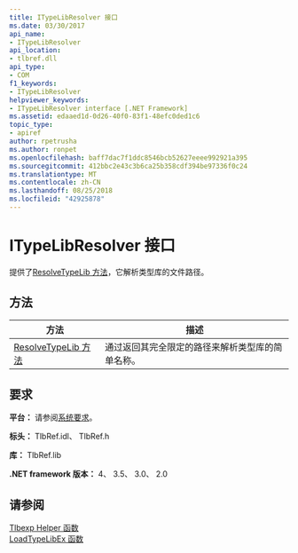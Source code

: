 ```yaml
---
title: ITypeLibResolver 接口
ms.date: 03/30/2017
api_name:
- ITypeLibResolver
api_location:
- tlbref.dll
api_type:
- COM
f1_keywords:
- ITypeLibResolver
helpviewer_keywords:
- ITypeLibResolver interface [.NET Framework]
ms.assetid: edaaed1d-0d26-40f0-83f1-48efc0ded1c6
topic_type:
- apiref
author: rpetrusha
ms.author: ronpet
ms.openlocfilehash: baff7dac7f1ddc8546bcb52627eeee992921a395
ms.sourcegitcommit: 412bbc2e43c3b6ca25b358cdf394be97336f0c24
ms.translationtype: MT
ms.contentlocale: zh-CN
ms.lasthandoff: 08/25/2018
ms.locfileid: "42925878"
---
```

# <a name="itypelibresolver-interface"></a>ITypeLibResolver 接口
提供了[ResolveTypeLib 方法](../../../../docs/framework/unmanaged-api/tlbexp/resolvetypelib-method.md)，它解析类型库的文件路径。  
  
## <a name="methods"></a>方法  
  
|方法|描述|  
|------------|-----------------|  
|[ResolveTypeLib 方法](../../../../docs/framework/unmanaged-api/tlbexp/resolvetypelib-method.md)|通过返回其完全限定的路径来解析类型库的简单名称。|  
  
## <a name="requirements"></a>要求  
 **平台：** 请参阅[系统要求](../../../../docs/framework/get-started/system-requirements.md)。  
  
 **标头：** TlbRef.idl、 TlbRef.h  
  
 **库：** TlbRef.lib  
  
 **.NET framework 版本：** 4、 3.5、 3.0、 2.0  
  
## <a name="see-also"></a>请参阅  
 [Tlbexp Helper 函数](../../../../docs/framework/unmanaged-api/tlbexp/index.md)  
 [LoadTypeLibEx 函数](https://docs.microsoft.com/previous-versions/windows/desktop/api/oleauto/nf-oleauto-loadtypelibex)

